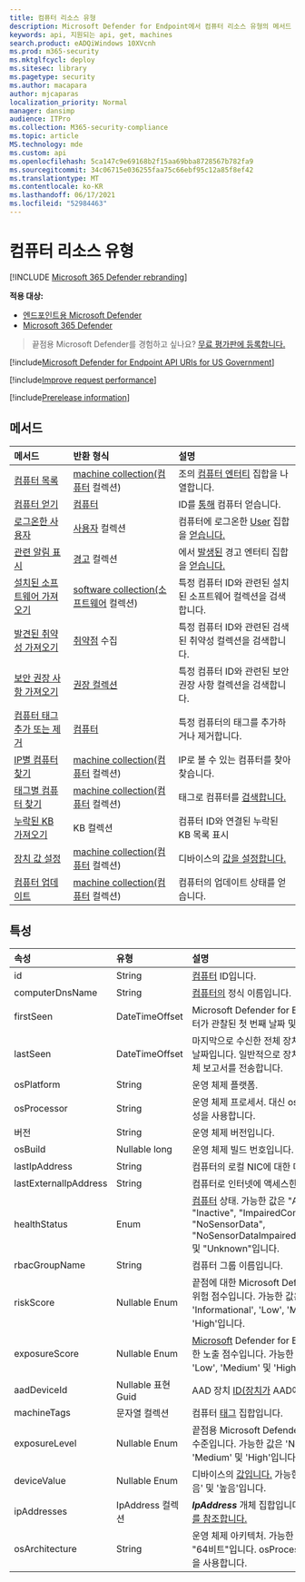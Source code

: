 ```yaml
---
title: 컴퓨터 리소스 유형
description: Microsoft Defender for Endpoint에서 컴퓨터 리소스 유형의 메서드 및 속성에 대해 자세히 알아보습니다.
keywords: api, 지원되는 api, get, machines
search.product: eADQiWindows 10XVcnh
ms.prod: m365-security
ms.mktglfcycl: deploy
ms.sitesec: library
ms.pagetype: security
ms.author: macapara
author: mjcaparas
localization_priority: Normal
manager: dansimp
audience: ITPro
ms.collection: M365-security-compliance
ms.topic: article
MS.technology: mde
ms.custom: api
ms.openlocfilehash: 5ca147c9e69168b2f15aa69bba8728567b782fa9
ms.sourcegitcommit: 34c06715e036255faa75c66ebf95c12a85f8ef42
ms.translationtype: MT
ms.contentlocale: ko-KR
ms.lasthandoff: 06/17/2021
ms.locfileid: "52984463"
---
```

# <a name="machine-resource-type"></a>컴퓨터 리소스 유형

[!INCLUDE [Microsoft 365 Defender rebranding](../../includes/microsoft-defender.md)]

**적용 대상:**
- [엔드포인트용 Microsoft Defender](https://go.microsoft.com/fwlink/p/?linkid=2154037)
- [Microsoft 365 Defender](https://go.microsoft.com/fwlink/?linkid=2118804)

> 끝점용 Microsoft Defender를 경험하고 싶나요? [무료 평가판에 등록합니다.](https://www.microsoft.com/microsoft-365/windows/microsoft-defender-atp?ocid=docs-wdatp-exposedapis-abovefoldlink) 

[!include[Microsoft Defender for Endpoint API URIs for US Government](../../includes/microsoft-defender-api-usgov.md)]

[!include[Improve request performance](../../includes/improve-request-performance.md)]

[!include[Prerelease information](../../includes/prerelease.md)]

## <a name="methods"></a>메서드

메서드|반환 형식 |설명
:---|:---|:---
[컴퓨터 목록](get-machines.md) | [machine collection(컴퓨터](machine.md) 컬렉션) | 조의 [컴퓨터 엔터티](machine.md) 집합을 나열합니다.
[컴퓨터 얻기](get-machine-by-id.md) | [컴퓨터](machine.md) | ID를 [통해](machine.md) 컴퓨터 얻습니다.
[로그온한 사용자](get-machine-log-on-users.md) | [사용자](user.md) 컬렉션 | 컴퓨터에 로그온한 [User](user.md) 집합을 [얻습니다.](machine.md)
[관련 알림 표시](get-machine-related-alerts.md) | [경고](alerts.md) 컬렉션 | 에서 [발생된](alerts.md) 경고 엔터티 집합을 [얻습니다.](machine.md)
[설치된 소프트웨어 가져오기](get-installed-software.md) | [software collection(소프트웨어](software.md) 컬렉션) | 특정 컴퓨터 ID와 관련된 설치된 소프트웨어 컬렉션을 검색합니다.
[발견된 취약성 가져오기](get-discovered-vulnerabilities.md) | [취약점](vulnerability.md) 수집 | 특정 컴퓨터 ID와 관련된 검색된 취약성 컬렉션을 검색합니다.
[보안 권장 사항 가져오기](get-security-recommendations.md) | [권장 컬렉션](recommendation.md) | 특정 컴퓨터 ID와 관련된 보안 권장 사항 컬렉션을 검색합니다.
[컴퓨터 태그 추가 또는 제거](add-or-remove-machine-tags.md) | [컴퓨터](machine.md) | 특정 컴퓨터의 태그를 추가하거나 제거합니다.
[IP별 컴퓨터 찾기](find-machines-by-ip.md) | [machine collection(컴퓨터](machine.md) 컬렉션) | IP로 볼 수 있는 컴퓨터를 찾아 찾습니다.
[태그별 컴퓨터 찾기](find-machines-by-tag.md) | [machine collection(컴퓨터](machine.md) 컬렉션) | 태그로 컴퓨터를 [검색합니다.](machine-tags.md)
[누락된 KB 가져오기](get-missing-kbs-machine.md) | KB 컬렉션 | 컴퓨터 ID와 연결된 누락된 KB 목록 표시
[장치 값 설정](set-device-value.md)| [machine collection(컴퓨터](machine.md) 컬렉션) | 디바이스의 [값을 설정합니다.](tvm-assign-device-value.md)
[컴퓨터 업데이트](update-machine-method.md) |[machine collection(컴퓨터](machine.md) 컬렉션) | 컴퓨터의 업데이트 상태를 얻습니다.

## <a name="properties"></a>특성

속성 |   유형   |   설명
:---|:---|:---
id | String | [컴퓨터](machine.md) ID입니다.
computerDnsName | String | [컴퓨터의](machine.md) 정식 이름입니다.
firstSeen | DateTimeOffset | Microsoft Defender for [](machine.md) Endpoint에서 컴퓨터가 관찰된 첫 번째 날짜 및 시간입니다.
lastSeen | DateTimeOffset |마지막으로 수신한 전체 장치 보고서의 시간 및 날짜입니다. 일반적으로 장치는 24시간마다 전체 보고서를 전송합니다.
osPlatform | String | 운영 체제 플랫폼.
osProcessor | String | 운영 체제 프로세서. 대신 osArchitecture 속성을 사용합니다.
버전 | String | 운영 체제 버전입니다.
osBuild | Nullable long | 운영 체제 빌드 번호입니다.
lastIpAddress | String | 컴퓨터의 로컬 NIC에 대한 마지막 [IP입니다.](machine.md)
lastExternalIpAddress | String | 컴퓨터로 인터넷에 [](machine.md) 액세스한 마지막 IP입니다.
healthStatus | Enum | [컴퓨터](machine.md) 상태. 가능한 값은 "Active", "Inactive", "ImpairedCommunication", "NoSensorData", "NoSensorDataImpairedCommunication" 및 "Unknown"입니다. 
rbacGroupName | String | 컴퓨터 그룹 이름입니다.
riskScore | Nullable Enum | 끝점에 대한 Microsoft Defender에서 평가한 위험 점수입니다. 가능한 값은 'None', 'Informational', 'Low', 'Medium' 및 'High'입니다.
exposureScore | Nullable Enum | [Microsoft](tvm-exposure-score.md) Defender for Endpoint에서 평가한 노출 점수입니다. 가능한 값은 'None', 'Low', 'Medium' 및 'High'입니다.
aadDeviceId | Nullable 표현 Guid | AAD 장치 [ID(장치가](machine.md) AAD에 가입된 경우).
machineTags | 문자열 컬렉션 | 컴퓨터 [태그](machine.md) 집합입니다.
exposureLevel | Nullable Enum | 끝점용 Microsoft Defender에서 평가한 노출 수준입니다. 가능한 값은 'None', 'Low', 'Medium' 및 'High'입니다.
deviceValue | Nullable Enum | 디바이스의 [값입니다.](tvm-assign-device-value.md) 가능한 값은 '보통', '낮음' 및 '높음'입니다.
ipAddresses | IpAddress 컬렉션 | ***IpAddress*** 개체 집합입니다. 컴퓨터 [API 보기를 참조합니다.](get-machines.md)
osArchitecture | String | 운영 체제 아키텍처. 가능한 값은 "32비트", "64비트"입니다. osProcessor 대신 이 속성을 사용합니다.


